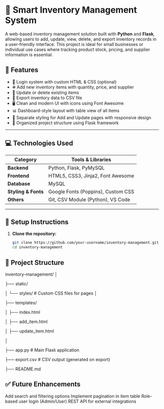 # 🧠 Smart Inventory Management System

A web-based inventory management solution built with **Python** and **Flask**, allowing users to add, update, view, delete, and export inventory records in a user-friendly interface. This project is ideal for small businesses or individual use cases where tracking product stock, pricing, and supplier information is essential.

## 🚀 Features

- 🔐 Login system with custom HTML & CSS (optional)
- ➕ Add new inventory items with quantity, price, and supplier
- 🔄 Update or delete existing items
- 📄 Export inventory data to CSV file
- 🖥️ Clean and modern UI with icons using Font Awesome
- 📊 Dashboard-style layout with table view of all items
- 🎨 Separate styling for Add and Update pages with responsive design
- 📂 Organized project structure using Flask framework

---

## 💻 Technologies Used

| Category          | Tools & Libraries                        |
|------------------|-------------------------------------------|
| **Backend**       | Python, Flask, PyMySQL                   |
| **Frontend**      | HTML5, CSS3, Jinja2, Font Awesome         |
| **Database**      | MySQL                                     |
| **Styling & Fonts** | Google Fonts (Poppins), Custom CSS       |
| **Others**        | Git, CSV Module (Python), VS Code         |

---

## 🔧 Setup Instructions

1. **Clone the repository:**

   ```bash
   git clone https://github.com/your-username/inventory-management.git
   cd inventory-management
   
## 📁 Project Structure

inventory-management/
│

├── static/

│   └── styles/             # Custom CSS files for pages
│


├── templates/

│   ├── index.html

│   ├── add_item.html

│   ├── update_item.html

│

├── app.py   # Main Flask application

├── export.csv             # CSV output (generated on export)

├── README.md

## ✅ Future Enhancements
Add search and filtering options
Implement pagination in item table
Role-based user login (Admin/User)
REST API for external integrations
